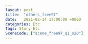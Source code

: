 ```yaml
---
layout: post
title:  "others_free97"
date:   2021-02-14 17:00:00 +0000
categories: Etc
Tags: Story Etc
SceneCode: ["scene_free97_q1_s20"]
---
```

